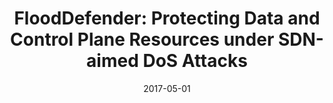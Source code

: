---
title: "FloodDefender: Protecting Data and Control Plane Resources under SDN-aimed DoS Attacks"
collection: publications
permalink: publications/FloodDefender_Protecting_Data_and_Control_Plane_Resources_under_SDN-aimed_DoS_Attacks.pdf
category: 'network security, SDN security, DDoS attacks'
date: 2017-05-01
venue: 'IEEE International Conference on Computer Communications (INFOCOM)'
citation: 'S. Gao, Z. Peng, B. Xiao, A. Hu, K. Ren, "FloodDefender: Protecting Data and Control Plane Resources under SDN-aimed DoS Attacks", in <i>Proc. of the IEEE International Conference on Computer Communications (INFOCOM)</i>, Atlanta GA, USA, May 1-4, 2017.'
citebib: publications/FloodDefender_Protecting_Data_and_Control_Plane_Resources_under_SDN-aimed_DoS_Attacks.html
---